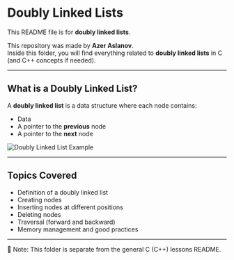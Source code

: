 # Doubly Linked Lists

This README file is for **doubly linked lists**.

This repository was made by **Azer Aslanov**.  
Inside this folder, you will find everything related to **doubly linked lists** in C (and C++ concepts if needed).

---

## What is a Doubly Linked List?

A **doubly linked list** is a data structure where each node contains:
- Data
- A pointer to the **previous** node
- A pointer to the **next** node

![Doubly Linked List Example](https://upload.wikimedia.org/wikipedia/commons/5/5e/Doubly-linked-list.svg)

---

## Topics Covered
- Definition of a doubly linked list
- Creating nodes
- Inserting nodes at different positions
- Deleting nodes
- Traversal (forward and backward)
- Memory management and good practices

---

📌 Note: This folder is separate from the general C (C++) lessons README.
